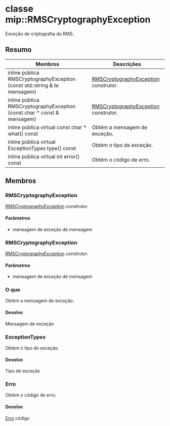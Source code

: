 # <a name="class-miprmscryptographyexception"></a>classe mip::RMSCryptographyException 
Exceção de criptografia do RMS.
  
## <a name="summary"></a>Resumo
 Membros                        | Descrições                                
--------------------------------|---------------------------------------------
inline pública RMSCryptographyException (const std::string & te mensagem)  |  [RMSCryptographyException](#classmip_1_1_r_m_s_cryptography_exception) construtor.
inline pública RMSCryptographyException (const char * const & mensagem)  |  [RMSCryptographyException](#classmip_1_1_r_m_s_cryptography_exception) construtor.
inline pública virtual const char * what() const  |  Obtém a mensagem de exceção.
inline pública virtual ExceptionTypes type() const  |  Obtém o tipo de exceção.
inline pública virtual int error() const  |  Obtém o código de erro.
  
## <a name="members"></a>Membros
  
### <a name="rmscryptographyexception"></a>RMSCryptographyException
[RMSCryptographyException](#classmip_1_1_r_m_s_cryptography_exception) construtor.
  
#### <a name="parameters"></a>Parâmetros
* mensagem de exceção de mensagem
  
### <a name="rmscryptographyexception"></a>RMSCryptographyException
[RMSCryptographyException](#classmip_1_1_r_m_s_cryptography_exception) construtor.
  
#### <a name="parameters"></a>Parâmetros
* mensagem de exceção de mensagem
  
### <a name="what"></a>O que
Obtém a mensagem de exceção.
  
#### <a name="returns"></a>Devolve
Mensagem de exceção
  
### <a name="exceptiontypes"></a>ExceptionTypes
Obtém o tipo de exceção.
  
#### <a name="returns"></a>Devolve
Tipo de exceção
  
### <a name="error"></a>Erro
Obtém o código de erro.
  
#### <a name="returns"></a>Devolve
[Erro](#classmip_1_1_error) código